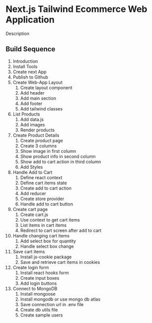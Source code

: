 # Next.js Tailwind Ecommerce Web Application

Description 

## Build Sequence

 1. Introduction
 2. Install Tools
 3. Create next App
 4. Publish to Github
 5. Create Web-App Layout
    1. Create layout component 
    2. Add header
    3. Add main section 
    4. Add footer 
    5. Add tailwind classes
 6. List Products
    1. Add data.js
    2. Add images
    3. Render products
 7. Create Product Details
    1. Create product page
    2. Create 3 columns
    3. Show image in first column
    4. Show product info in second column
    5. Show add to cart action in third column
    6. Add Styles
 8. Handle Add to Cart
    1. Define react context
    2. Define cart items state
    3. Create add to cart action
    4. Add reducer
    5. Create store provider
    6. Handle add to cart button
 9. Create cart page
    1. Create cart.js
    2. Use context to get cart items
    3. List items in cart items
    4. Redirect to cart screen after add to cart
10. Handle changing cart items
    1. Add select box for quantity
    2. Handle select box change
11. Save cart items
    1. Install js-cookie package
    2. Save and retrieve cart items in cookies
12. Create login form
    1. Install react hooks form
    2. Create input boxes
    3. Add login buttons
13. Connect to MongoDB
    1. Install mongoose
    2. Install mongodb or use mongo db atlas 
    3. Save connection url in .env file
    4. Create db utils file
    5. Create sample users
    
    
    
    
